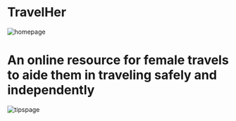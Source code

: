 # TravelHer
![homepage](https://user-images.githubusercontent.com/78625238/166134422-99069d6c-5db2-4b7e-bb05-81033da3b5e0.png)
# An online resource for female travels to aide them in traveling safely and independently
![tipspage](https://user-images.githubusercontent.com/78625238/166134470-fccfc708-0627-43cc-a6e4-25c02c2a294e.png)



